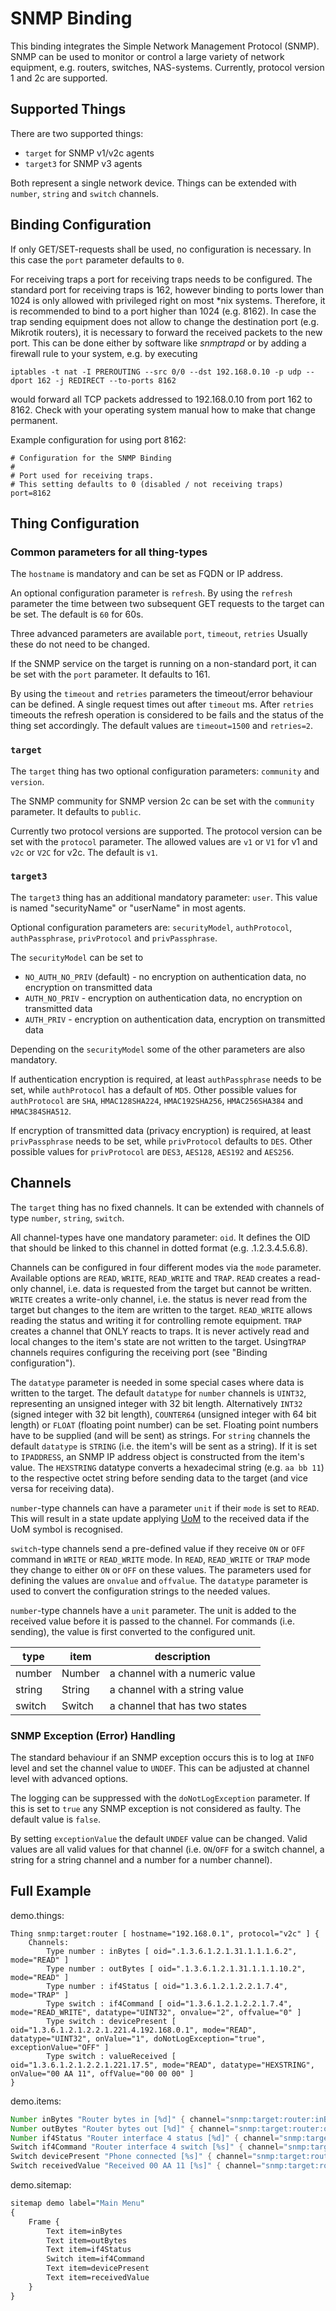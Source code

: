 # SNMP Binding

This binding integrates the Simple Network Management Protocol (SNMP).
SNMP can be used to monitor or control a large variety of network equipment, e.g. routers, switches, NAS-systems.
Currently, protocol version 1 and 2c are supported.

## Supported Things

There are two supported things:

 - `target` for SNMP v1/v2c agents
 - `target3` for SNMP v3 agents

Both represent a single network device. 
Things can be extended with `number`, `string` and `switch` channels.

## Binding Configuration

If only GET/SET-requests shall be used, no configuration is necessary.
In this case the `port` parameter defaults to `0`.

For receiving traps a port for receiving traps needs to be configured.
The standard port for receiving traps is 162, however binding to ports lower than 1024 is only allowed with privileged right on most *nix systems.
Therefore, it is recommended to bind to a port higher than 1024 (e.g. 8162).
In case the trap sending equipment does not allow to change the destination port (e.g. Mikrotik routers), it is necessary to forward the received packets to the new port.
This can be done either by software like _snmptrapd_ or by adding a firewall rule to your system, e.g. by executing

```shell
iptables -t nat -I PREROUTING --src 0/0 --dst 192.168.0.10 -p udp --dport 162 -j REDIRECT --to-ports 8162
```

would forward all TCP packets addressed to 192.168.0.10 from port 162 to 8162.
Check with your operating system manual how to make that change permanent.

Example configuration for using port 8162:

```text
# Configuration for the SNMP Binding
#
# Port used for receiving traps.
# This setting defaults to 0 (disabled / not receiving traps)
port=8162
```

## Thing Configuration

### Common parameters for all thing-types

The `hostname` is mandatory and can be set as FQDN or IP address. 

An optional configuration parameter is `refresh`.
By using the `refresh` parameter the time between two subsequent GET requests to the target can be set.
The default is `60` for 60s.

Three advanced parameters are available `port`, `timeout`, `retries`
Usually these do not need to be changed.

If the SNMP service on the target is running on a non-standard port, it can be set with the `port` parameter.
It defaults to 161.

By using the `timeout` and `retries` parameters the timeout/error behaviour can be defined.
A single request times out after `timeout` ms.
After `retries` timeouts the refresh operation is considered to be fails and the status of the thing set accordingly.
The default values are `timeout=1500` and `retries=2`.

### `target`

The `target` thing has two optional configuration parameters: `community` and `version`.

The SNMP community for SNMP version 2c can be set with the `community` parameter.
It defaults to `public`.

Currently two protocol versions are supported.
The protocol version can be set with the `protocol` parameter.
The allowed values are `v1` or `V1` for v1 and `v2c` or `V2C` for v2c.
The default is `v1`.

### `target3`

The `target3` thing has an additional mandatory parameter: `user`.
This value is named "securityName" or "userName" in most agents.

Optional configuration parameters are: `securityModel`, `authProtocol`, `authPassphrase`, `privProtocol` and `privPassphrase`.

The `securityModel` can be set to

- `NO_AUTH_NO_PRIV` (default) - no encryption on authentication data, no encryption on transmitted data
- `AUTH_NO_PRIV` - encryption on authentication data, no encryption on transmitted data 
- `AUTH_PRIV` - encryption on authentication data, encryption on transmitted data

Depending on the `securityModel` some of the other parameters are also mandatory.

If authentication encryption is required, at least `authPassphrase` needs to be set, while `authProtocol` has a default of `MD5`.
Other possible values for `authProtocol` are `SHA`, `HMAC128SHA224`, `HMAC192SHA256`, `HMAC256SHA384` and `HMAC384SHA512`.

If encryption of transmitted data (privacy encryption) is required, at least `privPassphrase` needs to be set, while `privProtocol` defaults to `DES`.
Other possible values for `privProtocol` are `DES3`, `AES128`, `AES192` and `AES256`.

## Channels

The `target` thing has no fixed channels.
It can be extended with channels of type `number`, `string`, `switch`.

All channel-types have one mandatory parameter: `oid`.
It defines the OID that should be linked to this channel in dotted format (e.g. .1.2.3.4.5.6.8).

Channels can be configured in four different modes via the `mode` parameter.
Available options are `READ`, `WRITE`, `READ_WRITE` and `TRAP`.
`READ` creates a read-only channel, i.e. data is requested from the target but cannot be written.
`WRITE` creates a write-only channel, i.e. the status is never read from the target but changes to the item are written to the target.
`READ_WRITE` allows reading the status and writing it for controlling remote equipment.
`TRAP` creates a channel that ONLY reacts to traps.
It is never actively read and local changes to the item's state are not written to the target.
Using`TRAP` channels requires configuring the receiving port (see "Binding configuration").

The `datatype` parameter is needed in some special cases where data is written to the target.
The default `datatype` for `number` channels is `UINT32`, representing an unsigned integer with 32 bit length.
Alternatively `INT32` (signed integer with 32 bit length), `COUNTER64` (unsigned integer with 64 bit length) or `FLOAT` (floating point number) can be set.
Floating point numbers have to be supplied (and will be sent) as strings.
For `string` channels the default `datatype` is `STRING` (i.e. the item's will be sent as a string).
If it is set to `IPADDRESS`, an SNMP IP address object is constructed from the item's value.
The `HEXSTRING` datatype converts a hexadecimal string (e.g. `aa bb 11`) to the respective octet string before sending data to the target (and vice versa for receiving data).

`number`-type channels can have a parameter `unit` if their `mode` is set to `READ`. This will result in a state update applying [UoM](https://www.openhab.org/docs/concepts/units-of-measurement.html) to the received data if the UoM symbol is recognised.

`switch`-type channels send a pre-defined value if they receive `ON` or `OFF` command in `WRITE` or `READ_WRITE` mode.
In `READ`, `READ_WRITE` or `TRAP` mode they change to either `ON` or `OFF` on these values.
The parameters used for defining the values are `onvalue` and `offvalue`.
The `datatype` parameter is used to convert the configuration strings to the needed values.

`number`-type channels have a `unit` parameter.
The unit is added to the received value before it is passed to the channel.
For commands (i.e. sending), the value is first converted to the configured unit. 

| type     | item   | description                     |
|----------|--------|---------------------------------|
| number   | Number | a channel with a numeric value  |
| string   | String | a channel with a string value   |
| switch   | Switch | a channel that has two states   |


### SNMP Exception (Error) Handling

The standard behaviour if an SNMP exception occurs this is to log at `INFO` level and set the channel value to `UNDEF`.
This can be adjusted at channel level with advanced options.

The logging can be suppressed with the `doNotLogException` parameter.
If this is set to `true` any SNMP exception is not considered as faulty.
The default value is `false`.

By setting `exceptionValue` the default `UNDEF` value can be changed.
Valid values are all valid values for that channel (i.e. `ON`/`OFF` for a switch channel, a string for a string channel and a number for a number channel).

## Full Example

demo.things:

```
Thing snmp:target:router [ hostname="192.168.0.1", protocol="v2c" ] {
    Channels:
        Type number : inBytes [ oid=".1.3.6.1.2.1.31.1.1.1.6.2", mode="READ" ]
        Type number : outBytes [ oid=".1.3.6.1.2.1.31.1.1.1.10.2", mode="READ" ]
        Type number : if4Status [ oid="1.3.6.1.2.1.2.2.1.7.4", mode="TRAP" ]
        Type switch : if4Command [ oid="1.3.6.1.2.1.2.2.1.7.4", mode="READ_WRITE", datatype="UINT32", onvalue="2", offvalue="0" ]
        Type switch : devicePresent [ oid="1.3.6.1.2.1.2.2.1.221.4.192.168.0.1", mode="READ", datatype="UINT32", onValue="1", doNotLogException="true", exceptionValue="OFF" ]
        Type switch : valueReceived [ oid="1.3.6.1.2.1.2.2.1.221.17.5", mode="READ", datatype="HEXSTRING", onValue="00 AA 11", offValue="00 00 00" ]
}
```

demo.items:

```java
Number inBytes "Router bytes in [%d]" { channel="snmp:target:router:inBytes" }
Number outBytes "Router bytes out [%d]" { channel="snmp:target:router:outBytes" }
Number if4Status "Router interface 4 status [%d]" { channel="snmp:target:router:if4Status" }
Switch if4Command "Router interface 4 switch [%s]" { channel="snmp:target:router:if4Command" }
Switch devicePresent "Phone connected [%s]" { channel="snmp:target:router:devicePresent" }
Switch receivedValue "Received 00 AA 11 [%s]" { channel="snmp:target:router:valueReceived" }
```

demo.sitemap:

```perl
sitemap demo label="Main Menu"
{
    Frame {
        Text item=inBytes
        Text item=outBytes
        Text item=if4Status
        Switch item=if4Command
        Text item=devicePresent
        Text item=receivedValue
    }
}
```
